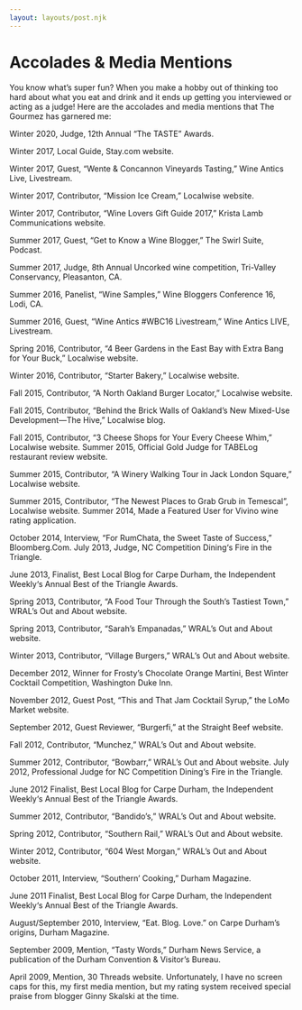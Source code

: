 ```yaml
---
layout: layouts/post.njk
---
```

<h1>Accolades & Media Mentions</h1>


You know what’s super fun? When you make a hobby out of thinking too hard about what you eat and drink and it ends up getting you interviewed or acting as a judge! Here are the accolades and media mentions that The Gourmez has garnered me:

Winter 2020, Judge, 12th Annual “The TASTE” Awards.

Winter 2017, Local Guide, Stay.com website.

Winter 2017, Guest, “Wente & Concannon Vineyards Tasting,” Wine Antics Live, Livestream.

Winter 2017, Contributor, “Mission Ice Cream,” Localwise website.

Winter 2017, Contributor, “Wine Lovers Gift Guide 2017,” Krista Lamb Communications website.

Summer 2017, Guest, “Get to Know a Wine Blogger,” The Swirl Suite, Podcast.

Summer 2017, Judge, 8th Annual Uncorked wine competition, Tri-Valley Conservancy, Pleasanton, CA.

Summer 2016, Panelist, “Wine Samples,” Wine Bloggers Conference 16, Lodi, CA.

Summer 2016, Guest, “Wine Antics #WBC16 Livestream,” Wine Antics LIVE, Livestream.

Spring 2016, Contributor, “4 Beer Gardens in the East Bay with Extra Bang for Your Buck,” Localwise website.

Winter 2016, Contributor, “Starter Bakery,” Localwise website.

Fall 2015, Contributor, “A North Oakland Burger Locator,” Localwise website.

Fall 2015, Contributor, “Behind the Brick Walls of Oakland’s New Mixed-Use Development—The Hive,” Localwise blog.

Fall 2015, Contributor, “3 Cheese Shops for Your Every Cheese Whim,” Localwise website. Summer 2015, Official Gold Judge for TABELog restaurant review website.

Summer 2015, Contributor, “A Winery Walking Tour in Jack London Square,” Localwise website.

Summer 2015, Contributor, “The Newest Places to Grab Grub in Temescal”, Localwise website. Summer 2014, Made a Featured User for Vivino wine rating application.

October 2014, Interview, “For RumChata, the Sweet Taste of Success,” Bloomberg.Com. July 2013, Judge, NC Competition Dining‘s Fire in the Triangle.

June 2013, Finalist, Best Local Blog for Carpe Durham, the Independent Weekly‘s Annual Best of the Triangle Awards.

Spring 2013, Contributor, “A Food Tour Through the South’s Tastiest Town,” WRAL’s Out and About website.

Spring 2013, Contributor, “Sarah’s Empanadas,” WRAL’s Out and About website.

Winter 2013, Contributor, “Village Burgers,” WRAL’s Out and About website.

December 2012, Winner for Frosty’s Chocolate Orange Martini, Best Winter Cocktail Competition, Washington Duke Inn.

November 2012, Guest Post, “This and That Jam Cocktail Syrup,” the LoMo Market website.

September 2012, Guest Reviewer, “Burgerfi,” at the Straight Beef website.

Fall 2012, Contributor, “Munchez,” WRAL’s Out and About website.

Summer 2012, Contributor, “Bowbarr,” WRAL’s Out and About website. July 2012, Professional Judge for NC Competition Dining‘s Fire in the Triangle.

June 2012 Finalist, Best Local Blog for Carpe Durham, the Independent Weekly‘s Annual Best of the Triangle Awards.

Summer 2012, Contributor, “Bandido’s,” WRAL’s Out and About website.

Spring 2012, Contributor, “Southern Rail,” WRAL’s Out and About website.

Winter 2012, Contributor, “604 West Morgan,” WRAL’s Out and About website.

October 2011, Interview, “Southern’ Cooking,” Durham Magazine.

June 2011 Finalist, Best Local Blog for Carpe Durham, the Independent Weekly‘s Annual Best of the Triangle Awards.

August/September 2010, Interview, “Eat. Blog. Love.” on Carpe Durham’s origins, Durham Magazine.

September 2009, Mention, “Tasty Words,” Durham News Service, a publication of the Durham Convention & Visitor’s Bureau.

April 2009, Mention, 30 Threads website. Unfortunately, I have no screen caps for this, my first media mention, but my rating system received special praise from blogger Ginny Skalski at the time.